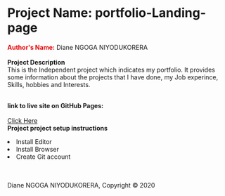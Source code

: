 # Project Name: portfolio-Landing-page

<html>
  
  <form>
  
<b><label style="color:#e60606;"> Author's Name:</label></b> <label> Diane NGOGA NIYODUKORERA</label><br><br>
  <b><label> Project Description</label></b> <br>
  <label>This is the Independent project which indicates my portfolio. It provides some information about the projects that I have done, my Job experince, Skills, hobbies and Interests. </label><br><br>
  
 <b> <label>link to live site on GitHub Pages: <label></b><br><br>
    <a href="https://github.com/dianahub250/portfolio-Landing-page"> Click Here</a><br>
  <b><label>Project project setup instructions</label></b>
  
  <li>Install Editor</li>
    <li>Install Browser</li>
    <li>Create Git account</li><br><br>
    
  <footer>
 <p>Diane NGOGA NIYODUKORERA, Copyright &copy; 2020<p>
 </footer>
  
  </form>
  </html>


